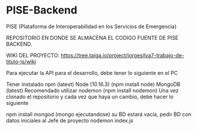 # PISE-Backend
PISE (Plataforma de Interoperabilidad en los Servicios de Emergencia)

REPOSITORIO EN DONDE SE ALMACENA EL CODIGO FUENTE DE PISE BACKEND.

WIKI DEL PROYECTO: https://tree.taiga.io/project/jorgesilva7-trabajo-de-titulo-js/wiki

Para ejecutar la API para el desarrollo, debe tener lo siguiente en el PC

Tener instalado npm (latest)
Node (10.16.3) (npm install node)
MongoDB (latest)
Recomendado utilizar nodemon (npm install nodemon)
Una vez clonado el repositorio y cada vez que haya un cambio, debe hacer lo siguiente

npm install
mongod (mongo ejecutandose)
su BD estará vacía, pedir BD con datos iniciales al Jefe de proyecto
nodemon index.js

